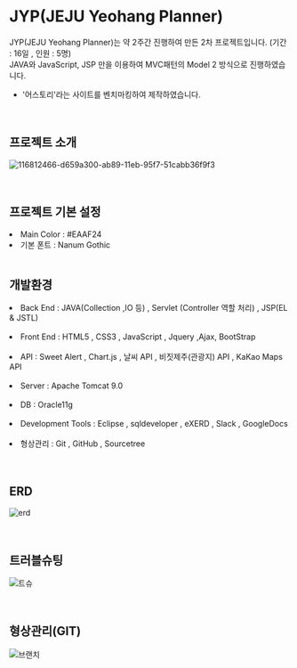 # JYP(JEJU Yeohang Planner)
JYP(JEJU Yeohang Planner)는 약 2주간 진행하여 만든 2차 프로젝트입니다.  (기간 : 16일 , 인원 : 5명)<br>
JAVA와 JavaScript, JSP 만을 이용하여 MVC패턴의 Model 2 방식으로 진행하였습니다.<br>

<ul><li>'어스토리'라는 사이트를 벤치마킹하여 제작하였습니다.</li></ul>

<br>

## 프로젝트 소개
![116812466-d659a300-ab89-11eb-95f7-51cabb36f9f3](https://user-images.githubusercontent.com/78411713/128956474-0a9c49a7-0b41-435c-ae07-3b28ed4a1237.png)

<br>

## 프로젝트 기본 설정
<li>Main Color : #EAAF24</li>
<li>기본 폰트 : Nanum Gothic </li>

<br>

## 개발환경
<li>Back End : JAVA(Collection ,IO 등) , Servlet (Controller 역할 처리) , JSP(EL & JSTL) </li><br>
<li>Front End : HTML5 , CSS3 , JavaScript , Jquery ,Ajax, BootStrap </li><br>
<li>API : Sweet Alert , Chart.js , 날씨 API , 비짓제주(관광지) API , KaKao Maps API </li><br>
<li>Server : Apache Tomcat 9.0 </li><br>
<li>DB : Oracle11g </li><br>
<li>Development Tools : Eclipse , sqldeveloper , eXERD , Slack , GoogleDocs </li><br>
<li>형상관리 : Git , GitHub , Sourcetree </li><br>

<br>

## ERD
![erd](https://user-images.githubusercontent.com/78411713/128957414-2eddf3b4-867e-4e45-9fa3-d2a45d90ee8d.JPG)

<br>

## 트러블슈팅
![트슈](https://user-images.githubusercontent.com/78411713/128957516-b56ef8f7-14a3-4686-8673-893632420831.JPG)

<br>

## 형상관리(GIT)
![브랜치](https://user-images.githubusercontent.com/78411713/128958524-df3f08f9-c520-4ccc-a70c-ab2679bf436a.JPG)


